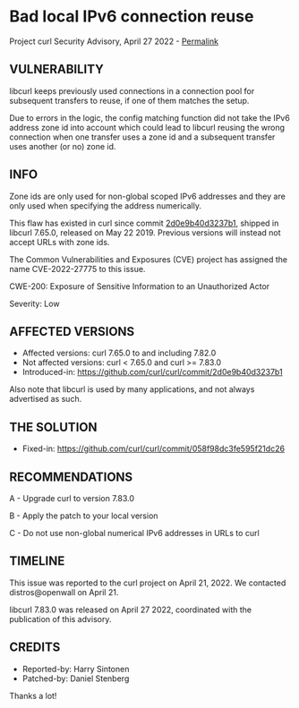 Bad local IPv6 connection reuse
===============================

Project curl Security Advisory, April 27 2022 -
[Permalink](https://curl.se/docs/CVE-2022-27775.html)

VULNERABILITY
-------------

libcurl keeps previously used connections in a connection pool for subsequent
transfers to reuse, if one of them matches the setup.

Due to errors in the logic, the config matching function did not take the IPv6
address zone id into account which could lead to libcurl reusing the wrong
connection when one transfer uses a zone id and a subsequent transfer uses
another (or no) zone id.

INFO
----

Zone ids are only used for non-global scoped IPv6 addresses and they are only
used when specifying the address numerically.

This flaw has existed in curl since commit [2d0e9b40d3237b1](https://github.com/curl/curl/commit/2d0e9b40d3237b1), shipped in libcurl 7.65.0, released on May 22 2019. Previous versions will
instead not accept URLs with zone ids.

The Common Vulnerabilities and Exposures (CVE) project has assigned the name
CVE-2022-27775 to this issue.

CWE-200: Exposure of Sensitive Information to an Unauthorized Actor

Severity: Low

AFFECTED VERSIONS
-----------------

- Affected versions: curl 7.65.0 to and including 7.82.0
- Not affected versions: curl < 7.65.0 and curl >= 7.83.0
- Introduced-in: https://github.com/curl/curl/commit/2d0e9b40d3237b1

Also note that libcurl is used by many applications, and not always advertised
as such.

THE SOLUTION
------------

- Fixed-in: https://github.com/curl/curl/commit/058f98dc3fe595f21dc26

RECOMMENDATIONS
--------------

 A - Upgrade curl to version 7.83.0

 B - Apply the patch to your local version
 
 C - Do not use non-global numerical IPv6 addresses in URLs to curl

TIMELINE
--------

This issue was reported to the curl project on April 21, 2022. We contacted
distros@openwall on April 21.

libcurl 7.83.0 was released on April 27 2022, coordinated with the publication
of this advisory.

CREDITS
-------

- Reported-by: Harry Sintonen
- Patched-by: Daniel Stenberg

Thanks a lot!
